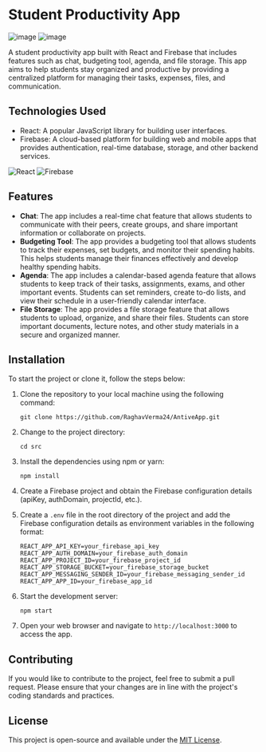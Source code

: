 Student Productivity App
========================

![image](https://user-images.githubusercontent.com/59304737/234459434-950badc5-7165-482e-aa53-5cd0ce0648dc.png)
![image](https://user-images.githubusercontent.com/59304737/234460563-5f97e185-cda6-4656-a3cc-d8967e0755bb.png)

A student productivity app built with React and Firebase that includes features such as chat, budgeting tool, agenda, and file storage. This app aims to help students stay organized and productive by providing a centralized platform for managing their tasks, expenses, files, and communication.

Technologies Used
-----------------

-   React: A popular JavaScript library for building user interfaces.
-   Firebase: A cloud-based platform for building web and mobile apps that provides authentication, real-time database, storage, and other backend services.

![React](https://img.icons8.com/color/48/000000/react-native.png) ![Firebase](https://img.icons8.com/color/48/000000/firebase.png)

Features
--------

-   **Chat**: The app includes a real-time chat feature that allows students to communicate with their peers, create groups, and share important information or collaborate on projects.
-   **Budgeting Tool**: The app provides a budgeting tool that allows students to track their expenses, set budgets, and monitor their spending habits. This helps students manage their finances effectively and develop healthy spending habits.
-   **Agenda**: The app includes a calendar-based agenda feature that allows students to keep track of their tasks, assignments, exams, and other important events. Students can set reminders, create to-do lists, and view their schedule in a user-friendly calendar interface.
-   **File Storage**: The app provides a file storage feature that allows students to upload, organize, and share their files. Students can store important documents, lecture notes, and other study materials in a secure and organized manner.

Installation
------------

To start the project or clone it, follow the steps below:

1.  Clone the repository to your local machine using the following command:

    ```
    git clone https://github.com/RaghavVerma24/AntiveApp.git
    ```

2.  Change to the project directory:

    ```
    cd src
    ```
    
3.  Install the dependencies using npm or yarn:

    ```
    npm install
    ```

1.  Create a Firebase project and obtain the Firebase configuration details (apiKey, authDomain, projectId, etc.).
2.  Create a `.env` file in the root directory of the project and add the Firebase configuration details as environment variables in the following format:

    ```
    REACT_APP_API_KEY=your_firebase_api_key
    REACT_APP_AUTH_DOMAIN=your_firebase_auth_domain
    REACT_APP_PROJECT_ID=your_firebase_project_id
    REACT_APP_STORAGE_BUCKET=your_firebase_storage_bucket
    REACT_APP_MESSAGING_SENDER_ID=your_firebase_messaging_sender_id
    REACT_APP_APP_ID=your_firebase_app_id
    ```

1.  Start the development server:

    ```
    npm start
    ```

1.  Open your web browser and navigate to `http://localhost:3000` to access the app.

Contributing
------------

If you would like to contribute to the project, feel free to submit a pull request. Please ensure that your changes are in line with the project's coding standards and practices.

License
-------

This project is open-source and available under the [MIT License](https://chat.openai.com/LICENSE).
